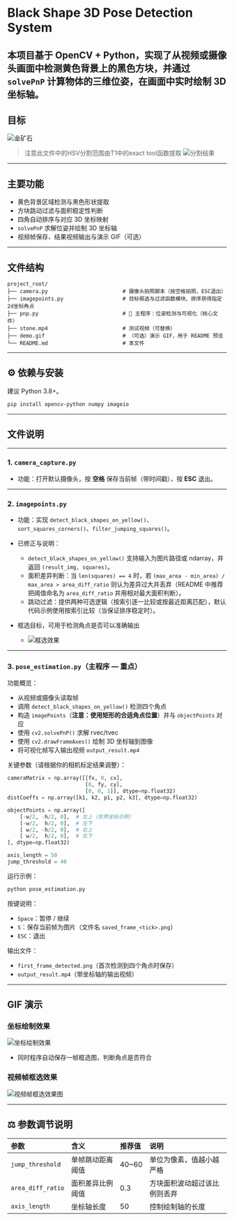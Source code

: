 #  Black Shape 3D Pose Detection System

## 本项目基于 **OpenCV + Python**，实现了从视频或摄像头画面中检测黄色背景上的黑色方块，并通过 `solvePnP` 计算物体的三维位姿，在画面中实时绘制 3D 坐标轴。

## 目标
![金矿石](2d.png)
> 注意此文件中的HSV分割范围由T1中的exact tool函数提取
> ![分割结果](HSV.png)

---

## 主要功能

* 黄色背景区域检测与黑色形状提取
* 方块跳动过滤与面积稳定性判断
* 四角自动排序与对应 3D 坐标映射
* `solvePnP` 求解位姿并绘制 3D 坐标轴
* 视频帧保存、结果视频输出与演示 GIF（可选）

---

## 文件结构

```
project_root/
├── camera.py                        # 摄像头拍照脚本（按空格拍照，ESC退出）
├── imagepoints.py                   # 目标框选与过滤函数模块、排序获得指定2d坐标角点
├── pnp.py                           # 🎯 主程序：位姿检测与可视化（核心文件）
├── stone.mp4                        # 测试视频（可替换）
├── demo.gif                         # （可选）演示 GIF，用于 README 预览
└── README.md                        # 本文件
```

---

## ⚙️ 依赖与安装

建议 Python 3.8+。

```bash
pip install opencv-python numpy imageio
```
---

## 文件说明

---

### 1. `camera_capture.py`

* 功能：打开默认摄像头，按 **空格** 保存当前帧（带时间戳），按 **ESC** 退出。

---

### 2. `imagepoints.py`

* 功能：实现 `detect_black_shapes_on_yellow()`、`sort_squares_corners()`、`filter_jumping_squares()`。
* 已修正与说明：

  * `detect_black_shapes_on_yellow()` 支持输入为图片路径或 ndarray，并返回 `(result_img, squares)`。
  * 面积差异判断：当 `len(squares) == 4` 时，若 `(max_area - min_area) / max_area > area_diff_ratio` 则认为差异过大并丢弃（README 中推荐把阈值命名为 `area_diff_ratio` 并用相对最大面积判断）。
  * 跳动过滤：提供两种可选逻辑（按索引逐一比较或按最近距离匹配），默认代码示例使用按索引比较（当保证排序稳定时）。

* 框选目标，可用于检测角点是否可以准确输出
  * ![框选效果](yellow_squares_20251015_193540.png)

---

### 3. `pose_estimation.py`（主程序 — **重点**）

功能概览：

* 从视频或摄像头读取帧
* 调用 `detect_black_shapes_on_yellow()` 检测四个角点
* 构造 `imagePoints`（**注意：使用矩形的合适角点位置**）并与 `objectPoints` 对应
* 使用 `cv2.solvePnP()` 求解 rvec/tvec
* 使用 `cv2.drawFrameAxes()` 绘制 3D 坐标轴到图像
* 将可视化帧写入输出视频 `output_result.mp4`

关键参数（请根据你的相机标定结果调整）：

```python
cameraMatrix = np.array([[fx, 0, cx],
                         [0, fy, cy],
                         [0, 0, 1]], dtype=np.float32)
distCoeffs = np.array([k1, k2, p1, p2, k3], dtype=np.float32)

objectPoints = np.array([
    [-w/2, -h/2, 0],  # 左上（世界坐标示例）
    [-w/2,  h/2, 0],  # 左下
    [ w/2, -h/2, 0],  # 右上
    [ w/2,  h/2, 0],  # 右下
], dtype=np.float32)

axis_length = 50
jump_threshold = 40
```

运行示例：

```bash
python pose_estimation.py
```

按键说明：

* `Space`：暂停 / 继续
* `S`：保存当前帧为图片（文件名 `saved_frame_<tick>.png`）
* `ESC`：退出

输出文件：

* `first_frame_detected.png`（首次检测到四个角点时保存）
* `output_result.mp4`（带坐标轴的输出视频）

---

## GIF 演示
### 坐标绘制效果
![坐标绘制效果](output_result_20251016_130043.gif)
* 同时程序自动保存一帧框选图，判断角点是否符合
### 视频帧框选效果
![视频帧框选效果图](first_frame_detected.png)

---
## ⚖️ 参数调节说明

| 参数 | 含义 | 推荐值 | 说明 |
|:--|:--|:--|:--|
| `jump_threshold` | 单帧跳动距离阈值 | 40~60 | 单位为像素，值越小越严格 |
| `area_diff_ratio` | 面积差异比例阈值 | 0.3 | 方块面积波动超过该比例则丢弃 |
| `axis_length` | 坐标轴长度 | 50 | 控制绘制轴的长度 |


